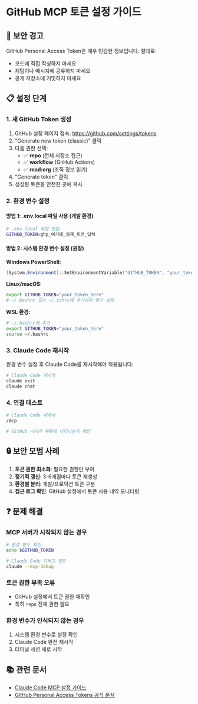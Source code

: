 # GitHub MCP 토큰 설정 가이드

## 🚨 보안 경고

GitHub Personal Access Token은 매우 민감한 정보입니다. 절대로:

- 코드에 직접 작성하지 마세요
- 채팅이나 메시지에 공유하지 마세요
- 공개 저장소에 커밋하지 마세요

## 📋 설정 단계

### 1. 새 GitHub Token 생성

1. GitHub 설정 페이지 접속: https://github.com/settings/tokens
2. "Generate new token (classic)" 클릭
3. 다음 권한 선택:
   - ✅ **repo** (전체 저장소 접근)
   - ✅ **workflow** (GitHub Actions)
   - ✅ **read:org** (조직 정보 읽기)
4. "Generate token" 클릭
5. 생성된 토큰을 안전한 곳에 복사

### 2. 환경 변수 설정

#### 방법 1: .env.local 파일 사용 (개발 환경)

```bash
# .env.local 파일 편집
GITHUB_TOKEN=ghp_여기에_실제_토큰_입력
```

#### 방법 2: 시스템 환경 변수 설정 (권장)

**Windows PowerShell:**

```powershell
[System.Environment]::SetEnvironmentVariable("GITHUB_TOKEN", "your_token_here", "User")
```

**Linux/macOS:**

```bash
export GITHUB_TOKEN="your_token_here"
# ~/.bashrc 또는 ~/.zshrc에 추가하여 영구 설정
```

**WSL 환경:**

```bash
# ~/.bashrc에 추가
export GITHUB_TOKEN="your_token_here"
source ~/.bashrc
```

### 3. Claude Code 재시작

환경 변수 설정 후 Claude Code를 재시작해야 적용됩니다:

```bash
# Claude Code 재시작
claude exit
claude chat
```

### 4. 연결 테스트

```bash
# Claude Code 내에서
/mcp

# GitHub 서버가 목록에 나타나는지 확인
```

## 🔒 보안 모범 사례

1. **토큰 권한 최소화**: 필요한 권한만 부여
2. **정기적 갱신**: 3-6개월마다 토큰 재생성
3. **환경별 분리**: 개발/프로덕션 토큰 구분
4. **접근 로그 확인**: GitHub 설정에서 토큰 사용 내역 모니터링

## ❓ 문제 해결

### MCP 서버가 시작되지 않는 경우

```bash
# 환경 변수 확인
echo $GITHUB_TOKEN

# Claude Code 디버그 모드
claude --mcp-debug
```

### 토큰 권한 부족 오류

- GitHub 설정에서 토큰 권한 재확인
- 특히 `repo` 전체 권한 필요

### 환경 변수가 인식되지 않는 경우

1. 시스템 환경 변수로 설정 확인
2. Claude Code 완전 재시작
3. 터미널 세션 새로 시작

## 📚 관련 문서

- [Claude Code MCP 설정 가이드](../claude-code-mcp-setup-2025.md)
- [GitHub Personal Access Tokens 공식 문서](https://docs.github.com/en/authentication/keeping-your-account-and-data-secure/creating-a-personal-access-token)
